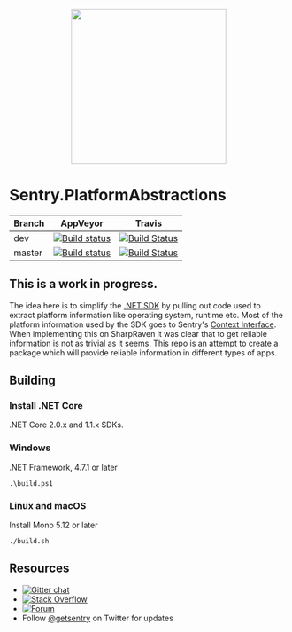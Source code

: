<p align="center">
  <a href="https://sentry.io" target="_blank" align="center">
    <img src="https://sentry-brand.storage.googleapis.com/sentry-logo-black.png" width="280">
  </a>
  <br />
</p>

# Sentry.PlatformAbstractions

Branch  | AppVeyor | Travis
------------- | ------------- |-------------
dev | [![Build status](https://ci.appveyor.com/api/projects/status/arv807179rg9sg1r/branch/dev?svg=true)](https://ci.appveyor.com/project/sentry/dotnet-sentry-platform-abstractions/branch/dev) | [![Build Status](https://travis-ci.org/getsentry/dotnet-sentry-platform-abstractions.svg?branch=dev)](https://travis-ci.org/getsentry/dotnet-sentry-platform-abstractions)
master | [![Build status](https://ci.appveyor.com/api/projects/status/arv807179rg9sg1r/branch/master?svg=true)](https://ci.appveyor.com/project/sentry/dotnet-sentry-platform-abstractions/branch/master) | [![Build Status](https://travis-ci.org/getsentry/dotnet-sentry-platform-abstractions.svg?branch=master)](https://travis-ci.org/getsentry/dotnet-sentry-platform-abstractions)


## This is a work in progress. 

The idea here is to simplify the [.NET SDK](https://github.com/getsentry/raven-csharp/) by pulling out code used to extract platform information like operating system, runtime etc.
Most of the platform information used by the SDK goes to Sentry's [Context Interface](https://docs.sentry.io/clientdev/interfaces/contexts/). When implementing this on SharpRaven it was clear that to get reliable information is not as trivial as it seems. This repo is an attempt to create a package which will provide reliable information in different types of apps.

## Building

### Install .NET Core
.NET Core 2.0.x and 1.1.x SDKs.

### Windows
.NET Framework, 4.7.1 or later
```shell
.\build.ps1
```

### Linux and macOS
Install Mono 5.12 or later
```shell
./build.sh
```

## Resources
* [![Gitter chat](https://img.shields.io/gitter/room/getsentry/dotnet.svg)](https://gitter.im/getsentry/dotnet)
* [![Stack Overflow](https://img.shields.io/badge/stack%20overflow-sentry-green.svg)](http://stackoverflow.com/questions/tagged/sentry)
* [![Forum](https://img.shields.io/badge/forum-sentry-green.svg)](https://forum.sentry.io/c/sdks)
* Follow [@getsentry](https://twitter.com/getsentry) on Twitter for updates
